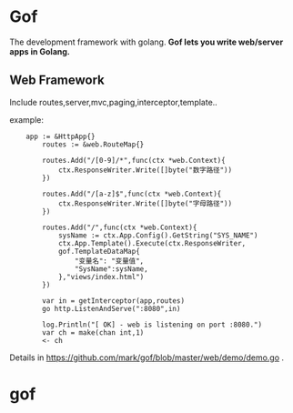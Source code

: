 # Gof   
The development framework with golang.
**Gof lets you write web/server apps in Golang.**

## Web Framework ##
Include routes,server,mvc,paging,interceptor,template..

example:

        app := &HttpApp{}
        	routes := &web.RouteMap{}

        	routes.Add("/[0-9]/*",func(ctx *web.Context){
        		ctx.ResponseWriter.Write([]byte("数字路径"))
        	})

        	routes.Add("/[a-z]$",func(ctx *web.Context){
        		ctx.ResponseWriter.Write([]byte("字母路径"))
        	})

        	routes.Add("/",func(ctx *web.Context){
        		sysName := ctx.App.Config().GetString("SYS_NAME")
        		ctx.App.Template().Execute(ctx.ResponseWriter,
        		gof.TemplateDataMap{
        			"变量名": "变量值",
        			"SysName":sysName,
        		},"views/index.html")
        	})

        	var in = getInterceptor(app,routes)
        	go http.ListenAndServe(":8080",in)

        	log.Println("[ OK] - web is listening on port :8080.")
        	var ch = make(chan int,1)
        	<- ch

Details in https://github.com/mark/gof/blob/master/web/demo/demo.go .


# gof
